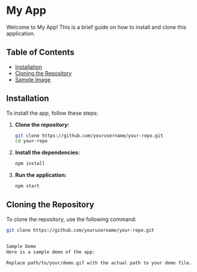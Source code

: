 # My App

Welcome to My App! This is a brief guide on how to install and clone this application.

## Table of Contents
- [Installation](#installation)
- [Cloning the Repository](#cloning-the-repository)
- [Sample Image](#sample-image)

## Installation

To install the app, follow these steps:

1. **Clone the repository:**
    ```sh
    git clone https://github.com/yourusername/your-repo.git
    cd your-repo
    ```

2. **Install the dependencies:**
    ```sh
    npm install
    ```

3. **Run the application:**
    ```sh
    npm start
    ```

## Cloning the Repository

To clone the repository, use the following command:

```sh
git clone https://github.com/yourusername/your-repo.git


Sample Demo
Here is a sample demo of the app:

Replace path/to/your/demo.gif with the actual path to your demo file.
